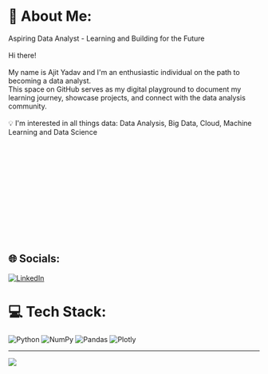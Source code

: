 # 💫 About Me:
Aspiring Data Analyst - Learning and Building for the Future<br><br>Hi there!<br><br>My name is Ajit Yadav and I'm an enthusiastic individual on the path to becoming a data analyst. <br>This space on GitHub serves as my digital playground to document my learning journey, showcase projects, and connect with the data analysis community.<br><br>💡 I'm interested in all things data: Data Analysis, Big Data, Cloud, Machine Learning and Data Science<br><br><br><br><br><br><br><br><br><br><br><br><br>
## 🌐 Socials:
[![LinkedIn](https://img.shields.io/badge/LinkedIn-%230077B5.svg?logo=linkedin&logoColor=white)](https://linkedin.com/in/iajityadav) 

# 💻 Tech Stack:
![Python](https://img.shields.io/badge/python-3670A0?style=for-the-badge&logo=python&logoColor=ffdd54) ![NumPy](https://img.shields.io/badge/numpy-%23013243.svg?style=for-the-badge&logo=numpy&logoColor=white) ![Pandas](https://img.shields.io/badge/pandas-%23150458.svg?style=for-the-badge&logo=pandas&logoColor=white) ![Plotly](https://img.shields.io/badge/Plotly-%233F4F75.svg?style=for-the-badge&logo=plotly&logoColor=white)


---
[![](https://visitcount.itsvg.in/api?id=iajityadav&icon=0&color=0)](https://visitcount.itsvg.in)

<!-- Proudly created with GPRM ( https://gprm.itsvg.in ) -->
